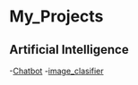 # My_Projects
## Artificial Intelligence

-[Chatbot](https:/github.com)
-[image_clasifier](https:/github.com)
